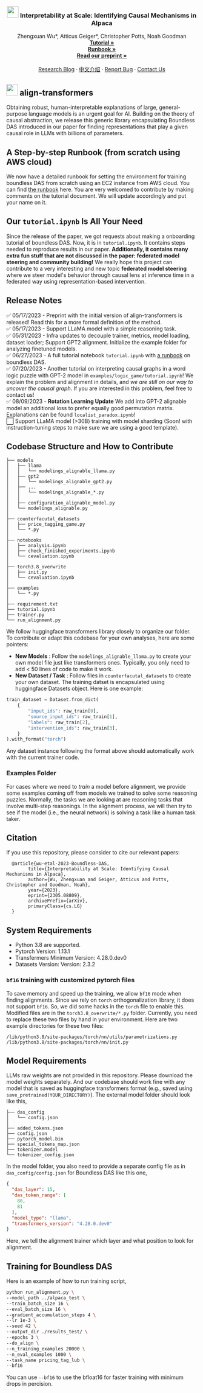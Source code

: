 <br />
<div align="center">
  <h3 align="center"><img src="https://i.ibb.co/N1kYZy5/icon.png" width="30" height="30"> Interpretability at Scale: Identifying Causal Mechanisms in Alpaca</h3>
  <p align="center">
    Zhengxuan Wu*, Atticus Geiger*, Christopher Potts, Noah Goodman
    <br />
    <a href="https://github.com/frankaging/align-transformers/blob/main/tutorial.ipynb"><strong>Tutorial »</strong></a>
    <br />
    <a href="https://docs.google.com/document/d/1KDHfow4AWfHo9XxmkhCNSME9xdOdvQogGw4gbcwTKPU/edit?usp=sharing"><strong>Runbook »</strong></a>
    <br />
    <a href="https://arxiv.org/abs/2305.08809"><strong>Read our preprint »</strong></a>
    <br />
    <br />
    <a href="https://nlp.stanford.edu/~wuzhengx/boundless_das/">Research Blog</a>
    ·
    <a href="https://nlp.stanford.edu/~wuzhengx/boundless_das/cn_index.html">中文介绍</a>
    ·
    <a href="https://github.com/frankaging/align-transformers/issues">Report Bug</a>
    ·
    <a href="https://nlp.stanford.edu/~wuzhengx/">Contact Us</a>
  </p>
</div>

## <img src="https://i.ibb.co/N1kYZy5/icon.png" width="30" height="30"> **align-transformers**
Obtaining robust, human-interpretable explanations of large, general-purpose language models is an urgent goal for AI. Building on the theory of causal abstraction, we release this generic  library encapsulating Boundless DAS introduced in our paper for finding representations that play a given causal role in LLMs with billions of parameters.

## A Step-by-step Runbook (from scratch using AWS cloud)
We now have a detailed runbook for setting the environment for training boundless DAS from scratch using an EC2 instance from AWS cloud. You can find [the runbook](https://docs.google.com/document/d/1KDHfow4AWfHo9XxmkhCNSME9xdOdvQogGw4gbcwTKPU/edit?usp=sharing) here. You are very welcomed to contribute by making comments on the tutorial document. We will update accordingly and put your name on it.

## Our `tutorial.ipynb` Is All Your Need
Since the release of the paper, we got requests about making a onboarding tutorial of boundless DAS. Now, it is in `tutorial.ipynb`. It contains steps needed to reproduce results in our paper. **Additionally, it contains many extra fun stuff that are not discussed in the paper: federated model steering and community building!** We really hope this project can contribute to a very interesting and new topic **federated model steering** where we steer model's behavior through causal lens at inference time in a federated way using representation-based intervention.


## Release Notes
:white_check_mark: 05/17/2023 - Preprint with the initial version of align-transformers is released! Read this for a more formal definition of the method.   
:white_check_mark: 05/17/2023 - Support LLaMA model with a simple reasoning task.  
:white_check_mark: 05/31/2023 - Infra updates to decouple trainer, metrics, model loading, dataset loader; Support GPT2 alignment. Initialize the example folder for 
analyzing finetuned models.   
:white_check_mark: 06/27/2023 - A full tutorial notebook `tutorial.ipynb` with [a runbook](https://docs.google.com/document/d/1KDHfow4AWfHo9XxmkhCNSME9xdOdvQogGw4gbcwTKPU/edit?usp=sharing) on boundless DAS.    
:white_check_mark: 07/20/2023 - Another tutorial on interpreting causal graphs in a word logic puzzle with GPT-2 model in `examples/logic_game/tutorial.ipynb`! We explain the problem and alignment in details, and *we are still on our way to uncover the causal graph*. If you are interested in this problem, feel free to contact us!   
:white_check_mark: 08/09/2023 - **Rotation Learning Update** We add into GPT-2 alignable model an additional loss to prefer equally good permutation matrix. Explanations can be found `localist_paradox.ipynb`!   
⬜️ Support LLaMA model (>30B) training with model sharding (Soon! with instruction-tuning steps to make sure we are using a good template). 

## Codebase Structure and How to Contribute
```.
├── models
│   ├── llama
│   │   └── modelings_alignable_llama.py
│   ├── gpt2
│   │   └── modelings_alignable_gpt2.py
│   ├── ...
│   │   └── modelings_alignable_*.py
│   │
│   ├── configuration_alignable_model.py
│   └── modelings_alignable.py
│
├── counterfacutal_datasets
│   ├── price_tagging_game.py
│   └── *.py
│
├── notebooks
│   ├── analysis.ipynb
│   ├── check_finished_experiments.ipynb
│   └── cevaluation.ipynb
│
├── torch3.8_overwrite
│   ├── init.py
│   └── cevaluation.ipynb
│ 
├── examples
│   └── *.py
│ 
├── requirement.txt
├── tutorial.ipynb
├── trainer.py
└── run_alignment.py
 ```
 We follow huggingface transformers library closely to organize our folder. To contribute or adapt this codebase for your own analyses, here are some pointers:
 - **New Models** : Follow the `modelings_alignable_llama.py` to create your own model file just like transformers ones. Typically, you only need to add < 50 lines of code to make it work.
 - **New Dataset / Task** : Follow files in `counterfacutal_datasets` to create your own dataset. The training datset is encapsulated using huggingface Datasets object. Here is one example:
```python
train_dataset = Dataset.from_dict(
    {
        "input_ids": raw_train[0], 
        "source_input_ids": raw_train[1],
        "labels": raw_train[2],
        "intervention_ids": raw_train[3],
    }
).with_format("torch")
```
Any dataset instance following the format above should automatically work with the current trainer code.

### Examples Folder
For cases where we need to *train* a model before alignment, we provide some examples coming off from models we trained to solve some reasoning puzzles. Normally, the tasks we are looking at are reasoning tasks that involve multi-step reasonings. In the alignment process, we will then try to see if the model (i.e., the neural network) is solving a task like a human task taker.

## Citation
If you use this repository, please consider to cite our relevant papers:
```stex
  @article{wu-etal-2023-Boundless-DAS,
        title={Interpretability at Scale: Identifying Causal Mechanisms in Alpaca}, 
        author={Wu, Zhengxuan and Geiger, Atticus and Potts, Christopher and Goodman, Noah},
        year={2023},
        eprint={2305.08809},
        archivePrefix={arXiv},
        primaryClass={cs.LG}
  }
```

## System Requirements
- Python 3.8 are supported.
- Pytorch Version: 1.13.1
- Transfermers Minimum Version: 4.28.0.dev0
- Datasets Version: Version: 2.3.2

### `bf16` training with customized pytorch files
To save memory and speed up the training, we allow `bf16` mode when finding alignments. Since we rely on `torch` orthogonalization library, it does not support `bf16`. So, we did some hacks in the `torch` file to enable this. Modified files are in the `torch3.8_overwrite/*.py` folder. Currently, you need to replace these two files by hand in your environment. Here are two example directories for these two files:
```
/lib/python3.8/site-packages/torch/nn/utils/parametrizations.py
/lib/python3.8/site-packages/torch/nn/init.py
```


## Model Requirements
LLMs raw weights are not provided in this repository. Please download the model weights separately. And our codebase should work fine with any model that is saved as huggingface transformers format (e.g., saved using `save_pretrained(YOUR_DIRECTORY)`). The external model folder should look like this,
```.
├── das_config
│   └── config.json
│
├── added_tokens.json
├── config.json
├── pytorch_model.bin
├── special_tokens_map.json
├── tokenizer.model
└── tokenizer_config.json
 ```

In the model folder, you also need to provide a separate config file as in `das_config/config.json` for Boundless DAS like this one,
```json
{
  "das_layer": 15,
  "das_token_range": [
    80,
    81
  ],
  "model_type": "llama",
  "transformers_version": "4.28.0.dev0"
}
```
Here, we tell the alignment trainer which layer and what position to look for alignment.

## Training for Boundless DAS
Here is an example of how to run training script,
```bash
python run_alignment.py \
--model_path ../alpaca_test \
--train_batch_size 16 \
--eval_batch_size 16 \
--gradient_accumulation_steps 4 \
--lr 1e-3 \
--seed 42 \
--output_dir ./results_test/ \
--epochs 3 \
--do_align \
--n_training_examples 20000 \
--n_eval_examples 1000 \
--task_name pricing_tag_lub \
--bf16
```
You can use `--bf16` to use the bfloat16 for faster training with minimum drops in percision.


